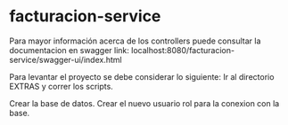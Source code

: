 # facturacion-service
Para mayor información acerca de los controllers puede consultar la documentacion en swagger link: localhost:8080/facturacion-service/swagger-ui/index.html

Para levantar el proyecto se debe considerar lo siguiente: Ir al directorio EXTRAS y correr los scripts.

Crear la base de datos.
Crear el nuevo usuario rol para la conexion con la base.

